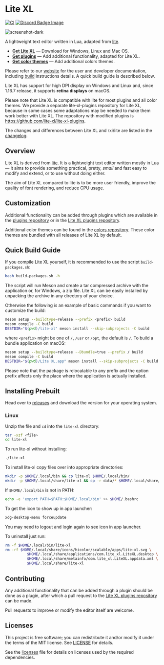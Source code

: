 # Lite XL

[![CI]](https://github.com/lite-xl/lite-xl/actions/workflows/build.yml)
[![Discord Badge Image]](https://discord.gg/RWzqC3nx7K)

![screenshot-dark]

A lightweight text editor written in Lua, adapted from [lite].

* **[Get Lite XL]** — Download for Windows, Linux and Mac OS.
* **[Get plugins]** — Add additional functionality, adapted for Lite XL.
* **[Get color themes]** — Add additional colors themes.

Please refer to our [website] for the user and developer documentation,
including [build] instructions details. A quick build guide is described below.

Lite XL has support for high DPI display on Windows and Linux and,
since 1.16.7 release, it supports **retina displays** on macOS.

Please note that Lite XL is compatible with lite for most plugins and all color themes.
We provide a separate lite-xl-plugins repository for Lite XL, because in some cases
some adaptations may be needed to make them work better with Lite XL.
The repository with modified plugins is https://github.com/lite-xl/lite-xl-plugins.

The changes and differences between Lite XL and rxi/lite are listed in the
[changelog].

## Overview

Lite XL is derived from [lite].
It is a lightweight text editor written mostly in Lua — it aims to provide
something practical, pretty, *small* and fast easy to modify and extend,
or to use without doing either.

The aim of Lite XL compared to lite is to be more user friendly,
improve the quality of font rendering, and reduce CPU usage.

## Customization

Additional functionality can be added through plugins which are available in
the [plugins repository] or in the [Lite XL plugins repository].

Additional color themes can be found in the [colors repository].
These color themes are bundled with all releases of Lite XL by default.

## Quick Build Guide

If you compile Lite XL yourself, it is recommended to use the script
`build-packages.sh`:

```sh
bash build-packages.sh -h
```

The script will run Meson and create a tar compressed archive with the application or,
for Windows, a zip file. Lite XL can be easily installed
by unpacking the archive in any directory of your choice.

Otherwise the following is an example of basic commands if you want to customize
the build:

```sh
meson setup --buildtype=release --prefix <prefix> build
meson compile -C build
DESTDIR="$(pwd)/lite-xl" meson install --skip-subprojects -C build
```

where `<prefix>` might be one of `/`, `/usr` or `/opt`, the default is `/`.
To build a bundle application on macOS:

```sh
meson setup --buildtype=release --Dbundle=true --prefix / build
meson compile -C build
DESTDIR="$(pwd)/Lite XL.app" meson install --skip-subprojects -C build
```

Please note that the package is relocatable to any prefix and the option prefix
affects only the place where the application is actually installed.

## Installing Prebuilt

Head over to [releases](https://github.com/lite-xl/lite-xl/releases) and download the version for your operating system.

### Linux

Unzip the file and `cd` into the `lite-xl` directory:

```sh
tar -xzf <file>
cd lite-xl
```

To run lite-xl without installing:
```sh
./lite-xl
```

To install lite-xl copy files over into appropriate directories:

```sh
mkdir -p $HOME/.local/bin && cp lite-xl $HOME/.local/bin/
mkdir -p $HOME/.local/share/lite-xl && cp -r data/* $HOME/.local/share/lite-xl/
```

If `$HOME/.local/bin` is not in PATH:

```sh
echo -e 'export PATH=$PATH:$HOME/.local/bin' >> $HOME/.bashrc
```

To get the icon to show up in app launcher:

```sh
xdg-desktop-menu forceupdate
```

You may need to logout and login again to see icon in app launcher.

To uninstall just run:

```sh
rm -f $HOME/.local/bin/lite-xl
rm -rf $HOME/.local/share/icons/hicolor/scalable/apps/lite-xl.svg \
          $HOME/.local/share/applications/com.lite_xl.LiteXL.desktop \
          $HOME/.local/share/metainfo/com.lite_xl.LiteXL.appdata.xml \
          $HOME/.local/share/lite-xl
```


## Contributing

Any additional functionality that can be added through a plugin should be done
as a plugin, after which a pull request to the [Lite XL plugins repository] can be made.

Pull requests to improve or modify the editor itself are welcome.

## Licenses

This project is free software; you can redistribute it and/or modify it under
the terms of the MIT license. See [LICENSE] for details.

See the [licenses] file for details on licenses used by the required dependencies.


[CI]:                         https://github.com/lite-xl/lite-xl/actions/workflows/build.yml/badge.svg
[Discord Badge Image]:        https://img.shields.io/discord/847122429742809208?label=discord&logo=discord
[screenshot-dark]:            https://user-images.githubusercontent.com/433545/111063905-66943980-84b1-11eb-9040-3876f1133b20.png
[lite]:                       https://github.com/rxi/lite
[website]:                    https://lite-xl.com
[build]:                      https://lite-xl.com/en/documentation/build
[Get Lite XL]:                https://github.com/lite-xl/lite-xl/releases/latest
[Get plugins]:                https://github.com/lite-xl/lite-xl-plugins
[Get color themes]:           https://github.com/lite-xl/lite-xl-colors
[changelog]:                  https://github.com/lite-xl/lite-xl/blob/master/changelog.md
[Lite XL plugins repository]: https://github.com/lite-xl/lite-xl-plugins
[plugins repository]:         https://github.com/rxi/lite-plugins
[colors repository]:          https://github.com/lite-xl/lite-xl-colors
[LICENSE]:                    LICENSE
[licenses]:                   licenses/licenses.md
